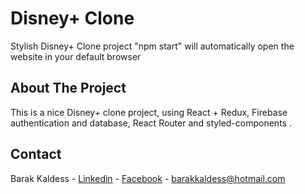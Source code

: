 # Disney+ Clone

Stylish Disney+ Clone project
"npm start" will automatically open the website in your default browser

## About The Project

This is a nice Disney+ clone project, using React + Redux, Firebase authentication and database, React Router and styled-components .

## Contact

Barak Kaldess - [Linkedin](https://www.linkedin.com/in/barak-kaldess/) - [Facebook](https://www.facebook.com/barak.kaldess/) - barakkaldess@hotmail.com
